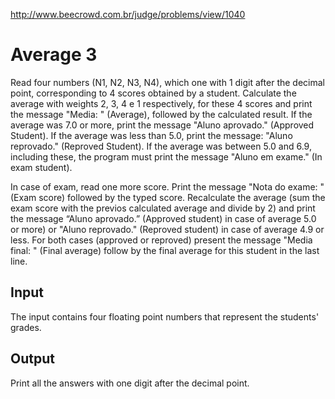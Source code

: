 http://www.beecrowd.com.br/judge/problems/view/1040

# Average 3

Read four numbers (N1, N2, N3, N4), which one with 1 digit after the decimal
point, corresponding to 4 scores obtained by a student. Calculate the average
with weights 2, 3, 4 e 1 respectively, for these 4 scores and print the
message "Media: " (Average), followed by the calculated result. If the
average was 7.0 or more, print the message "Aluno aprovado." (Approved
Student). If the average was less than 5.0, print the message: "Aluno
reprovado." (Reproved Student). If the average was between 5.0 and 6.9,
including these, the program must print the message "Aluno em exame."
(In exam student).

In case of exam, read one more score. Print the message "Nota do exame:
"(Exam score) followed by the typed score. Recalculate the average (sum the
exam score with the previos calculated average and divide by 2) and print the
message “Aluno aprovado.” (Approved student) in case of average 5.0 or more)
or "Aluno reprovado." (Reproved student) in case of average 4.9 or less. For
both cases (approved or reproved) present the message "Media final: "
(Final average) follow by the final average for this student in the last line.

## Input

The input contains four floating point numbers that represent the students' grades.

## Output

Print all the answers with one digit after the decimal point.
